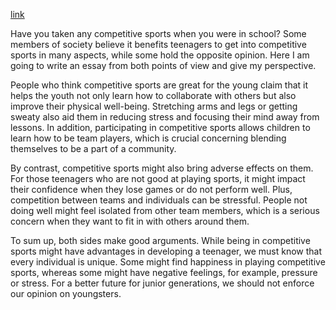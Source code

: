 [link](https://www.ielts-writing.info/EXAM/ielts_writing_samples_task_2/1202/)

Have you taken any competitive sports when you were in school? Some members of society believe it benefits teenagers to get into competitive sports in many aspects, while some hold the opposite opinion. Here I am going to write an essay from both points of view and give my perspective.

People who think competitive sports are great for the young claim that it helps the youth not only learn how to collaborate with others but also improve their physical well-being. Stretching arms and legs or getting sweaty also aid them in reducing stress and focusing their mind away from lessons. In addition, participating in competitive sports allows children to learn how to be team players, which is crucial concerning blending themselves to be a part of a community.

By contrast, competitive sports might also bring adverse effects on them. For those teenagers who are not good at playing sports, it might impact their confidence when they lose games or do not perform well. Plus, competition between teams and individuals can be stressful. People not doing well might feel isolated from other team members, which is a serious concern when they want to fit in with others around them.

To sum up, both sides make good arguments. While being in competitive sports might have advantages in developing a teenager, we must know that every individual is unique. Some might find happiness in playing competitive sports, whereas some might have negative feelings, for example, pressure or stress. For a better future for junior generations, we should not enforce our opinion on youngsters.